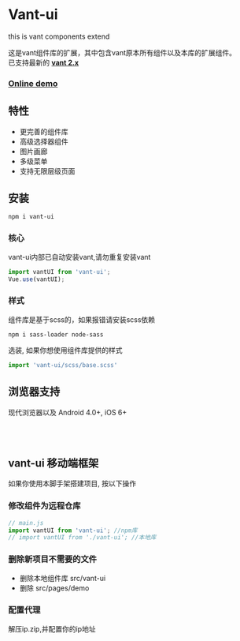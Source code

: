 # Vant-ui
this is vant components extend  

这是vant组件库的扩展，其中包含vant原本所有组件以及本库的扩展组件。  
已支持最新的 <a href="https://youzan.github.io/vant" target="_blank">__vant 2.x__</a>

### <a href="http://moerj.com/vant-ui/#/demo-markdown" target="_blank">Online demo</a>

## 特性
- 更完善的组件库
- 高级选择器组件
- 图片画廊
- 多级菜单
- 支持无限层级页面

## 安装
```shell
npm i vant-ui
```

### 核心
vant-ui内部已自动安装vant,请勿重复安装vant
```js
import vantUI from 'vant-ui';
Vue.use(vantUI);
```

### 样式
组件库是基于scss的，如果报错请安装scss依赖  
```shell
npm i sass-loader node-sass
```

选装, 如果你想使用组件库提供的样式
```js
import 'vant-ui/scss/base.scss'
```

## 浏览器支持
现代浏览器以及 Android 4.0+, iOS 6+


<br/><br/>

## vant-ui 移动端框架
如果你使用本脚手架搭建项目, 按以下操作

### 修改组件为远程仓库
```js
// main.js
import vantUI from 'vant-ui'; //npm库
// import vantUI from './vant-ui'; //本地库
```

### 删除新项目不需要的文件
- 删除本地组件库 src/vant-ui
- 删除 src/pages/demo

### 配置代理
解压ip.zip,并配置你的ip地址